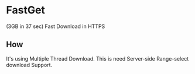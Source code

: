 # FastGet
(3GB in 37 sec) Fast Download in HTTPS

## How
It's using Multiple Thread Download.
This is need Server-side Range-select download Support.
